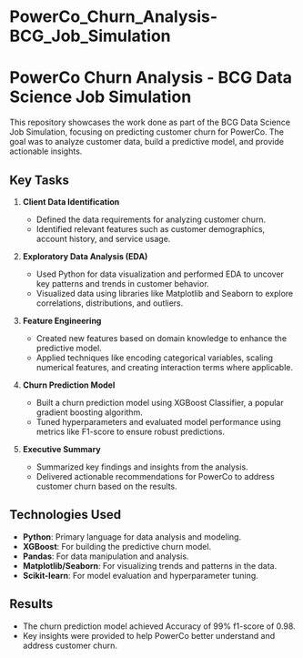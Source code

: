 # PowerCo_Churn_Analysis-BCG_Job_Simulation
# PowerCo Churn Analysis - BCG Data Science Job Simulation

This repository showcases the work done as part of the BCG Data Science Job Simulation, focusing on predicting customer churn for PowerCo. The goal was to analyze customer data, build a predictive model, and provide actionable insights.

## Key Tasks

1. **Client Data Identification**
   - Defined the data requirements for analyzing customer churn.
   - Identified relevant features such as customer demographics, account history, and service usage.

2. **Exploratory Data Analysis (EDA)**
   - Used Python for data visualization and performed EDA to uncover key patterns and trends in customer behavior.
   - Visualized data using libraries like Matplotlib and Seaborn to explore correlations, distributions, and outliers.

3. **Feature Engineering**
   - Created new features based on domain knowledge to enhance the predictive model.
   - Applied techniques like encoding categorical variables, scaling numerical features, and creating interaction terms where applicable.

4. **Churn Prediction Model**
   - Built a churn prediction model using XGBoost Classifier, a popular gradient boosting algorithm.
   - Tuned hyperparameters and evaluated model performance using metrics like F1-score to ensure robust predictions.

5. **Executive Summary**
   - Summarized key findings and insights from the analysis.
   - Delivered actionable recommendations for PowerCo to address customer churn based on the results.

## Technologies Used
- **Python**: Primary language for data analysis and modeling.
- **XGBoost**: For building the predictive churn model.
- **Pandas**: For data manipulation and analysis.
- **Matplotlib/Seaborn**: For visualizing trends and patterns in the data.
- **Scikit-learn**: For model evaluation and hyperparameter tuning.

## Results
- The churn prediction model achieved Accuracy of 99%	f1-score of 0.98.
- Key insights were provided to help PowerCo better understand and address customer churn.

